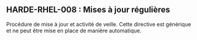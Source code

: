 ## HARDE-RHEL-008 : Mises à jour régulières

Procédure de mise à jour et activité de veille.
Cette directive est générique et ne peut être mise en place de manière automatique.

